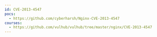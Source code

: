 ```yaml
---
id: CVE-2013-4547
pocs:
  - https://github.com/cyberharsh/Nginx-CVE-2013-4547
courses:
  - https://github.com/vulhub/vulhub/tree/master/nginx/CVE-2013-4547
---
```

